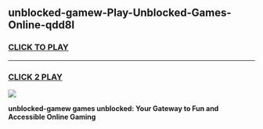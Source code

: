 
## unblocked-gamew-Play-Unblocked-Games-Online-qdd8l
<h3>
<a href="https://premium76.site?title=unblocked-gamew&ref=25A">CLICK TO PLAY</a></h3>
<hr>

<h3>
<a href="https://premium76.site?title=unblocked-gamew&ref=25A">CLICK 2 PLAY</a>
  
</h3>

<a href="https://premium76.site?title=unblocked-gamew&ref=25A"><img src="https://clearcache.store/games.png"></a>


**unblocked-gamew games unblocked: Your Gateway to Fun and Accessible Online Gaming**
